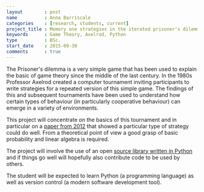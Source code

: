 ```yaml
---
layout        : post
name          : Anna Barriscale
categories    : [research, students, current]
project_title : Memory one strategies in the iterated prisoner's dilemma
keywords      : Game Theory, Axelrod, Python
type          : BSc.
start_date    : 2015-09-30
comments      : true
---
```


The Prisoner's dilemma is a very simple game that has been used to
explain the basic of game theory since the middle of the last century.
In the 1980s Professor Axelrod created a computer tournament inviting
participants to write strategies for a repeated version of this simple
game. The findings of this and subsequent tournaments have been used
to understand how certain types of behaviour (in particularly
cooperative behaviour) can emerge in a variety of environments.

This project will concentrate on the basics of this tournament and in particular
on a [paper from 2012](http://www.pnas.org/content/109/26/10409.full) that
showed a particular type of strategy could do well. From a theoretical point of
view a good grasp of basic probability and linear algebra is required.

The project will involve the use of an open [source library written in
Python](http://axelrod-python.github.io/) and if things go well will hopefully
also contribute code to be used by others.

The student will be expected to learn Python (a programming language)
as well as version control (a modern software development tool).
